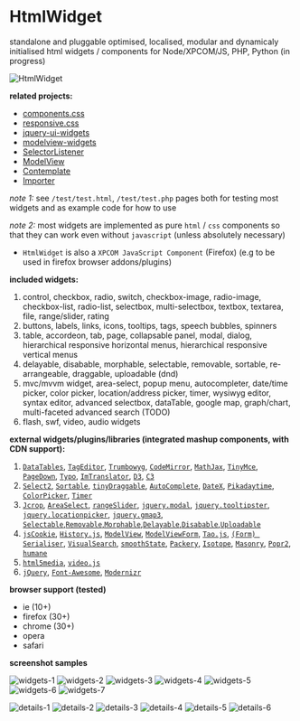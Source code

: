 # HtmlWidget

standalone and pluggable optimised, localised, modular and dynamicaly initialised html widgets / components for Node/XPCOM/JS, PHP, Python (in progress)


![HtmlWidget](/htmlwidget.jpg)


**related projects:**

*  [components.css](https://github.com/foo123/components.css)
*  [responsive.css](https://github.com/foo123/responsive.css)
*  [jquery-ui-widgets](https://github.com/foo123/jquery-ui-widgets)
*  [modelview-widgets](https://github.com/foo123/modelview-widgets)
*  [SelectorListener](https://github.com/foo123/SelectorListener)
*  [ModelView](https://github.com/foo123/modelview.js)
*  [Contemplate](https://github.com/foo123/Contemplate)
*  [Importer](https://github.com/foo123/Importer)


*note 1:* see `/test/test.html`, `/test/test.php` pages both for testing most widgets and as example code for how to use

*note 2:* most widgets are implemented as pure `html` / `css` components so that they can work even without `javascript` (unless absolutely necessary)

* `HtmlWidget` is also a `XPCOM JavaScript Component` (Firefox) (e.g to be used in firefox browser addons/plugins)


**included widgets:**


1. control, checkbox, radio, switch, checkbox-image, radio-image, checkbox-list, radio-list, selectbox, multi-selectbox, textbox, textarea, file, range/slider, rating
2. buttons, labels, links, icons, tooltips, tags, speech bubbles, spinners
3. table, accordeon, tab, page, collapsable panel, modal, dialog, hierarchical responsive horizontal menus, hierarchical responsive vertical menus
4. delayable, disabable, morphable, selectable, removable, sortable, re-arrangeable, draggable, uploadable (dnd)
5. mvc/mvvm widget, area-select, popup menu, autocompleter, date/time picker, color picker, location/address picker, timer, wysiwyg editor, syntax  editor, advanced selectbox, dataTable, google map, graph/chart, multi-faceted advanced search (TODO)
6. flash, swf, video, audio widgets


**external widgets/plugins/libraries (integrated mashup components, with CDN support):**

<!-- , [`Visual Math Editor`](http://visualmatheditor.equatheque.net/index.html), [`MathQuill`](https://github.com/mathquill/mathquill), [`VexFlow`](https://github.com/0xfe/vexflow), [`VexTab`](https://github.com/0xfe/vextab), [`Concrete`](https://github.com/mthiede/concrete) -->

1. [`DataTables`](https://github.com/DataTables/DataTables), [`TagEditor`](https://github.com/Pixabay/jQuery-tagEditor), [`Trumbowyg`](https://github.com/Alex-D/Trumbowyg), [`CodeMirror`](https://github.com/codemirror/CodeMirror), [`MathJax`](https://github.com/mathjax/MathJax), [`TinyMce`](https://github.com/tinymce/tinymce), [`PageDown`](https://github.com/foo123/pagedown-codemirror), [`Typo`](https://github.com/cfinke/Typo.js), [`ImTranslator`](http://about.imtranslator.net/), [`D3`](https://github.com/mbostock/d3), [`C3`](https://github.com/masayuki0812/c3)
2. [`Select2`](https://github.com/select2/select2), [`Sortable`](https://github.com/RubaXa/Sortable), [`tinyDraggable`](https://github.com/Pixabay/jQuery-tinyDraggable), [`AutoComplete`](https://github.com/foo123/AutoComplete), [`DateX`](https://github.com/foo123/DateX), [`Pikadaytime`](https://github.com/foo123/Pikadaytime), [`ColorPicker`](https://github.com/foo123/ColorPicker), [`Timer`](https://github.com/foo123/Timer)
3. [`Jcrop`](https://github.com/tapmodo/Jcrop), [`AreaSelect`](https://github.com/foo123/area-select.js), [`rangeSlider`](https://github.com/andreruffert/rangeslider.js), [`jquery.modal`](http://github.com/kylefox/jquery-modal), [`jquery.tooltipster`](https://github.com/iamceege/tooltipster), [`jquery.locationpicker`](https://github.com/Logicify/jquery-locationpicker-plugin), [`jquery.gmap3`](https://github.com/foo123/jquery-plugins), [`Selectable`,`Removable`,`Morphable`,`Delayable`,`Disabable`,`Uploadable`](https://github.com/foo123/jquery-ui-widgets)
4. [`jsCookie`](https://github.com/js-cookie/js-cookie), [`History.js`](https://github.com/browserstate/History.js/), [`ModelView`](https://github.com/foo123/modelview.js), [`ModelViewForm`](https://github.com/foo123/modelview-form.js), [`Tao.js`](https://github.com/foo123/Tao.js), [`(Form) Serialiser`](https://github.com/foo123/serialiser.js), [`VisualSearch`](https://github.com/foo123/VisualSearch.js), [`smoothState`](https://github.com/miguel-perez/smoothState.js), [`Packery`](https://github.com/metafizzy/packery), [`Isotope`](https://github.com/metafizzy/isotope), [`Masonry`](https://github.com/desandro/masonry), [`Popr2`](https://github.com/foo123/Popr2), [`humane`](http://wavded.github.com/humane-js/)
5. [`html5media`](https://github.com/etianen/html5media), [`video.js`](https://github.com/videojs/video.js)
6. [`jQuery`](https://jquery.com/), [`Font-Awesome`](https://github.com/FortAwesome/Font-Awesome), [`Modernizr`](https://github.com/modernizr/modernizr)


**browser support (tested)**

* ie (10+)
* firefox (30+)
* chrome (30+)
* opera
* safari


**screenshot samples**


![widgets-1](/screenshots/widgets-1.png)
![widgets-2](/screenshots/widgets-2.png)
![widgets-3](/screenshots/widgets-3.png)
![widgets-4](/screenshots/widgets-4.png)
![widgets-5](/screenshots/widgets-5.png)
![widgets-6](/screenshots/widgets-6.png)
![widgets-7](/screenshots/widgets-7.png)

![details-1](/screenshots/details-1.png)
![details-2](/screenshots/details-2.png)
![details-3](/screenshots/details-3.png)
![details-4](/screenshots/details-4.png)
![details-5](/screenshots/details-5.png)
![details-6](/screenshots/details-6.png)
